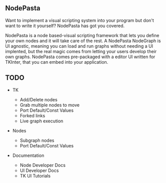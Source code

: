 ## NodePasta
Want to implement a visual scripting system into your program but don't want to write it yourself? NodePasta has got you covered.

NodePasta is a node based-visual scripting framework that lets you define your own nodes and it will take care of the rest.
A NodePasta NodeGraph is UI agnostic, meaning you can load and run graphs without needing a UI implented, but the real magic comes from letting your users
develop their own graphs. NodePasta comes pre-packaged with a editor UI written for TKInter, that you can embed into your application.

## TODO
- TK
    - Add/Delete nodes
    - Grab multiple nodes to move
    - Port Default/Const Values
    - Forked links
    - Live graph execution
    
- Nodes
    - Subgraph nodes
    - Port Default/Const Values
    
- Documentation
    - Node Developer Docs
    - UI Developer Docs
    - TK UI Tutorials